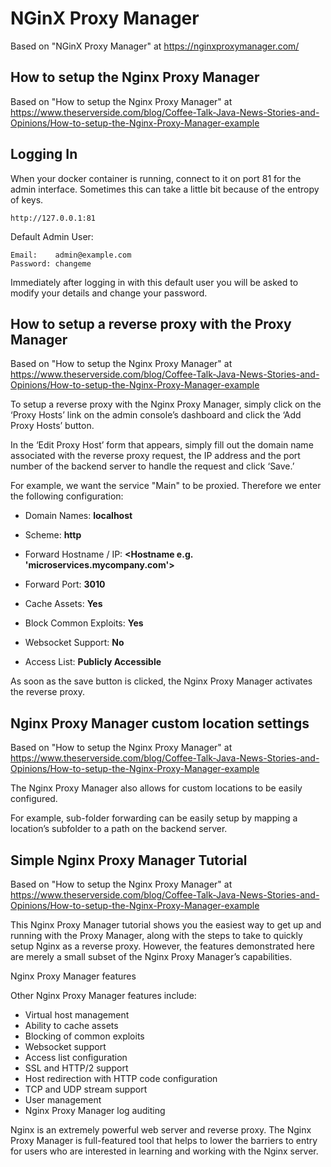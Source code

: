 # NGinX Proxy Manager

Based on "NGinX Proxy Manager" at https://nginxproxymanager.com/

## How to setup the Nginx Proxy Manager

Based on "How to setup the Nginx Proxy Manager" at https://www.theserverside.com/blog/Coffee-Talk-Java-News-Stories-and-Opinions/How-to-setup-the-Nginx-Proxy-Manager-example

## Logging In

When your docker container is running, connect to it on port 81 for the admin interface. Sometimes this can take a little bit because of the entropy of keys.

```
http://127.0.0.1:81
```

Default Admin User:

```
Email:    admin@example.com
Password: changeme
```

Immediately after logging in with this default user you will be asked to modify your details and change your password.

## How to setup a reverse proxy with the Proxy Manager

Based on "How to setup the Nginx Proxy Manager" at https://www.theserverside.com/blog/Coffee-Talk-Java-News-Stories-and-Opinions/How-to-setup-the-Nginx-Proxy-Manager-example

To setup a reverse proxy with the Nginx Proxy Manager, simply click on the ‘Proxy Hosts’ link on the admin console’s dashboard and click the ‘Add Proxy Hosts’ button.

In the ‘Edit Proxy Host’ form that appears, simply fill out the domain name associated with the reverse proxy request, the IP address and the port number of the backend server to handle the request and click ‘Save.’

For example, we want the service "Main" to be proxied. Therefore we enter the following configuration:

- Domain Names: **localhost**

- Scheme: **http**

- Forward Hostname / IP: **<Hostname e.g. 'microservices.mycompany.com'>**

- Forward Port: **3010**

- Cache Assets: **Yes**

- Block Common Exploits: **Yes**

- Websocket Support: **No**

- Access List: **Publicly Accessible**

As soon as the save button is clicked, the Nginx Proxy Manager activates the reverse proxy.

## Nginx Proxy Manager custom location settings

Based on "How to setup the Nginx Proxy Manager" at https://www.theserverside.com/blog/Coffee-Talk-Java-News-Stories-and-Opinions/How-to-setup-the-Nginx-Proxy-Manager-example

The Nginx Proxy Manager also allows for custom locations to be easily configured.

For example, sub-folder forwarding can be easily setup by mapping a location’s subfolder to a path on the backend server.

## Simple Nginx Proxy Manager Tutorial

Based on "How to setup the Nginx Proxy Manager" at https://www.theserverside.com/blog/Coffee-Talk-Java-News-Stories-and-Opinions/How-to-setup-the-Nginx-Proxy-Manager-example

This Nginx Proxy Manager tutorial shows you the easiest way to get up and running with the Proxy Manager, along with the steps to take to quickly setup Nginx as a reverse proxy. However, the features demonstrated here are merely a small subset of the Nginx Proxy Manager’s capabilities.

Nginx Proxy Manager features

Other Nginx Proxy Manager features include:

- Virtual host management
- Ability to cache assets
- Blocking of common exploits
- Websocket support
- Access list configuration
- SSL and HTTP/2 support
- Host redirection with HTTP code configuration
- TCP and UDP stream support
- User management
- Nginx Proxy Manager log auditing

Nginx is an extremely powerful web server and reverse proxy. The Nginx Proxy Manager is full-featured tool that helps to lower the barriers to entry for users who are interested in learning and working with the Nginx server.
